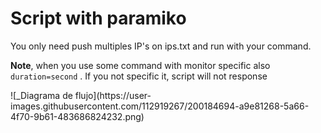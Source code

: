# Script with paramiko
<p>You only need push multiples IP's on ips.txt and run with your command.</p>
<p><strong>Note</strong>, when you use some command with monitor specific also <code>duration=second</code> . If you not specific it, script will not response</p>
<p></p>
![_Diagrama de flujo](https://user-images.githubusercontent.com/112919267/200184694-a9e81268-5a66-4f70-9b61-483686824232.png)
